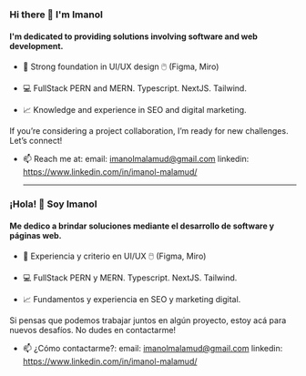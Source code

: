 ### Hi there 👋 I'm Imanol
#### I'm dedicated to providing solutions involving software and web development.

- 🎨 Strong foundation in UI/UX design 🖱️ (Figma, Miro)

- 💻 FullStack PERN and MERN. Typescript. NextJS. Tailwind.
  
- 📈 Knowledge and experience in SEO and digital marketing.

If you’re considering a project collaboration, I’m ready for new challenges. Let’s connect!

- 📫 Reach me at:
  email: imanolmalamud@gmail.com
  linkedin: https://www.linkedin.com/in/imanol-malamud/
  
  ---
  
  
### ¡Hola! 👋 Soy Imanol

#### Me dedico a brindar soluciones mediante el desarrollo de software y páginas web.

- 🎨 Experiencia y criterio en UI/UX 🖱️ (Figma, Miro)

- 💻 FullStack PERN y MERN. Typescript. NextJS. Tailwind.

- 📈 Fundamentos y experiencia en SEO y marketing digital.

Si pensas que podemos trabajar juntos en algún proyecto, estoy acá para nuevos desafíos. No dudes en contactarme!

- 📫 ¿Cómo contactarme?:
  email: imanolmalamud@gmail.com
  linkedin: https://www.linkedin.com/in/imanol-malamud/
